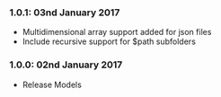### 1.0.1: 03nd January 2017
* Multidimensional array support added for json files
* Include recursive support for $path subfolders

### 1.0.0: 02nd January 2017
* Release Models
